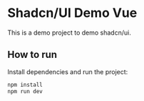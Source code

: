 # Shadcn/UI Demo Vue

This is a demo project to demo shadcn/ui.

## How to run

Install dependencies and run the project:
```bash
npm install
npm run dev
```
